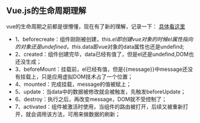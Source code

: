## Vue.js的生命周期理解
vue的生命周期之前都是很懵懂，现在有了新的理解，记录一下：
[具体看这里](https://blog.csdn.net/sexy_squirrel/article/details/60764504)
* 1、beforecreate：组件刚刚被创建，this.$el即创建vue对象的时候el属性指向的对象还是undefined，
this.$data即vue对象的data属性也还是undefind;
* 2、created：组件创建完毕，data已经有值了，但是el还是undefind,DOM也还没生成；
* 3、beforeMount：挂载前，el已经有值，但是{{message}}中message还没有挂载上，只是应用虚拟DOM技术占了一个位置；
* 4、mounted：完成挂载，message的值被赋上；
* 5、update：当data中的数据被修改就会被触发，先触发beforeUpdate；
* 6、destroy：执行之后，再改变message，DOM就不受控制了；
* 7、activated：组件被激活时使用，当组件的路由被打开，后续又被重新打开，就会调用该方法，可用来做数据的刷新；
